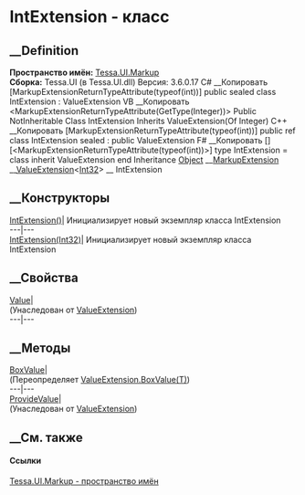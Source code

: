 # IntExtension - класс
##  __Definition
 **Пространство имён:** [Tessa.UI.Markup](N_Tessa_UI_Markup.htm)  
 **Сборка:** Tessa.UI (в Tessa.UI.dll) Версия: 3.6.0.17
C# __Копировать
    [MarkupExtensionReturnTypeAttribute(typeof(int))]
    public sealed class IntExtension : ValueExtension<int>
VB __Копировать
    <MarkupExtensionReturnTypeAttribute(GetType(Integer))>
    Public NotInheritable Class IntExtension
    	Inherits ValueExtension(Of Integer)
C++ __Копировать
    [MarkupExtensionReturnTypeAttribute(typeof(int))]
    public ref class IntExtension sealed : public ValueExtension<int>
F# __Копировать
     [<SealedAttribute>]
    [<MarkupExtensionReturnTypeAttribute(typeof(int))>]
    type IntExtension = 
        class
            inherit ValueExtension<int>
        end
Inheritance
    [Object](https://learn.microsoft.com/dotnet/api/system.object) __[MarkupExtension](https://learn.microsoft.com/dotnet/api/system.windows.markup.markupextension) __[ValueExtension](T_Tessa_UI_Markup_ValueExtension_1.htm)<[Int32](https://learn.microsoft.com/dotnet/api/system.int32)> __ IntExtension
##  __Конструкторы
[IntExtension()](M_Tessa_UI_Markup_IntExtension__ctor.htm)| Инициализирует
новый экземпляр класса IntExtension  
---|---  
[IntExtension(Int32)](M_Tessa_UI_Markup_IntExtension__ctor_1.htm)|
Инициализирует новый экземпляр класса IntExtension  
##  __Свойства
[Value](P_Tessa_UI_Markup_ValueExtension_1_Value.htm)|  
(Унаследован от [ValueExtension<T>](T_Tessa_UI_Markup_ValueExtension_1.htm))  
---|---  
##  __Методы
[BoxValue](M_Tessa_UI_Markup_IntExtension_BoxValue.htm)|  
(Переопределяет
[ValueExtension<T>.BoxValue(T)](M_Tessa_UI_Markup_ValueExtension_1_BoxValue.htm))  
---|---  
[ProvideValue](M_Tessa_UI_Markup_ValueExtension_1_ProvideValue.htm)|  
(Унаследован от [ValueExtension<T>](T_Tessa_UI_Markup_ValueExtension_1.htm))  
##  __См. также
#### Ссылки
[Tessa.UI.Markup - пространство имён](N_Tessa_UI_Markup.htm)
